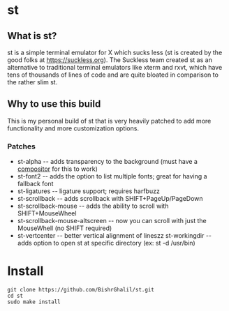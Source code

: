 # st

## What is st?
st is a simple terminal emulator for X which sucks less (st is created by the good folks at https://suckless.org).  The Suckless team created st as an alternative to traditional terminal emulators like xterm and rxvt, which have tens of thousands of lines of code and are quite bloated in comparison to the rather slim st.

## Why to use this build
This is my personal build of st that is very heavily patched to add more functionality and more customization options.

### Patches
* st-alpha -- adds transparency to the background (must have a [compositor](https://wiki.archlinux.org/title/Xorg#Composite) for this to work)
* st-font2 -- adds the option to list multiple fonts; great for having a fallback font
* st-ligatures -- ligature support; requires harfbuzz
* st-scrollback -- adds scrollback with SHIFT+PageUp/PageDown
* st-scrollback-mouse -- adds the ability to scroll with SHIFT+MouseWheel
* st-scrollback-mouse-altscreen -- now you can scroll with just the MouseWhell (no SHIFT required)
* st-vertcenter -- better vertical alignment of lineszz
  st-workingdir -- adds option to open st at specific directory (ex: st -d /usr/bin)
# Install
```
git clone https://github.com/BishrGhalil/st.git
cd st
sudo make install
```
